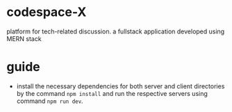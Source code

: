 # codespace-X

platform for tech-related discussion.
a fullstack application developed using MERN stack

# guide

- install the necessary dependencies for both server and client directories by the command `npm install`
  and run the respective servers using command `npm run dev`.
